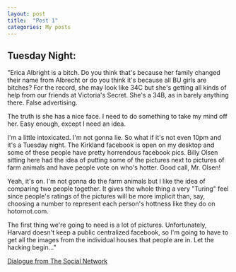 ```yaml
---
layout: post
title:  "Post 1"
categories: My posts
---
```


## Tuesday Night:

"Erica Albright is a bitch. Do you think that's because her family changed their name from Albrecht or do you think it's because all BU girls are bitches? For the record, she may look like 34C but she's getting all kinds of help from our friends at Victoria's Secret. She's a 34B, as in barely anything there. False advertising.

The truth is she has a nice face. I need to do something to take my mind off her. Easy enough, except I need an idea. 

I'm a little intoxicated. I'm not gonna lie. So what if it's not even 10pm and it's a Tuesday night. The Kirkland facebook is open on my desktop and some of these people have pretty horrendous facebook pics. Billy Olsen sitting here had the idea of putting some of the pictures next to pictures of farm animals and have people vote on who's hotter. Good call, Mr. Olsen! 

Yeah, it's on. I'm not gonna do the farm animals but I like the idea of comparing two people together. It gives the whole thing a very "Turing" feel since people's ratings of the pictures will be more implicit than, say, choosing a number to represent each person's hottness like they do on hotornot.com.

The first thing we're going to need is a lot of pictures. Unfortunately, Harvard doesn't keep a public centralized facebook, so I'm going to have to get all the images from the individual houses that people are in. Let the hacking begin..."

[Dialogue from The Social Network](https://www.youtube.com/watch?v=uvap4gEOC5I&ab_channel=SonyPicturesHomeEntertainment)

